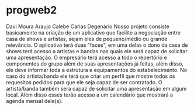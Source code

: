 # progweb2
Davi Moura Araujo
Calebe Carias Degenário
Nosso projeto consiste basicamente na criação de um aplicativo que facilite a negociação entre casa de shows e artistas, sejam eles de pequeno/médio ou grande relevância. O aplicativo terá duas "faces", em uma delas o dono da casa de shows terá acesso a artistas e bandas nas quais ele será capaz de solicitar uma apresentação. O empresário terá acesso a todo o repertório e componentes do grupo além de suas apresentações já feitas, além disso, ele deve informar toda a estrutura e equipamentos do estabelecimento. No caso do artista/banda ele terá que criar um perfil que mostre todos os requesitos pedidos para que ele seja capaz de ser contratado. O artista/banda também sera capaz de solicitar uma apresentação em algum local. Além disso esses terão acesso a um calendário que mostrará a agenda mensal dele(s).
